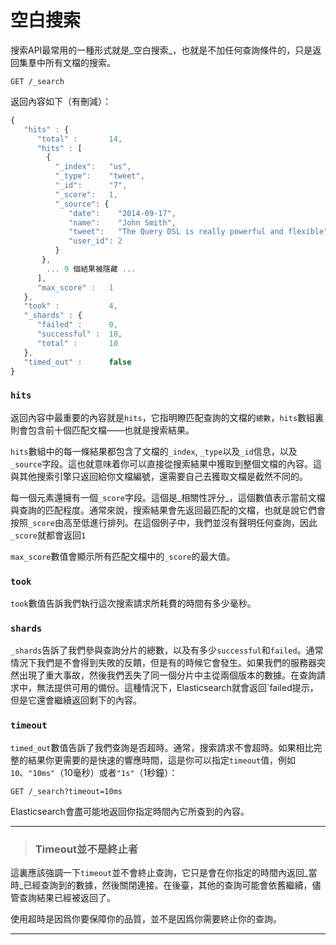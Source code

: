 # 空白搜索

搜索API最常用的一種形式就是_空白搜索_，也就是不加任何查詢條件的，只是返回集羣中所有文檔的搜索。


```
GET /_search
```

返回內容如下（有刪減）：

```js
{
   "hits" : {
      "total" :       14,
      "hits" : [
        {
          "_index":   "us",
          "_type":    "tweet",
          "_id":      "7",
          "_score":   1,
          "_source": {
             "date":    "2014-09-17",
             "name":    "John Smith",
             "tweet":   "The Query DSL is really powerful and flexible",
             "user_id": 2
          }
       },
        ... 9 個結果被隱藏 ...
      ],
      "max_score" :   1
   },
   "took" :           4,
   "_shards" : {
      "failed" :      0,
      "successful" :  10,
      "total" :       10
   },
   "timed_out" :      false
}
```


### `hits`

返回內容中最重要的內容就是`hits`，它指明瞭匹配查詢的文檔的`總數`，`hits`數組裏則會包含前十個匹配文檔——也就是搜索結果。

`hits`數組中的每一條結果都包含了文檔的`_index`, `_type`以及`_id`信息，以及`_source`字段。這也就意味着你可以直接從搜索結果中獲取到整個文檔的內容。這與其他搜索引擎只返回給你文檔編號，還需要自己去獲取文檔是截然不同的。

每一個元素還擁有一個`_score`字段。這個是_相關性評分_，這個數值表示當前文檔與查詢的匹配程度。通常來說，搜索結果會先返回最匹配的文檔，也就是說它們會按照`_score`由高至低進行排列。在這個例子中，我們並沒有聲明任何查詢，因此`_score`就都會返回`1`

`max_score`數值會顯示所有匹配文檔中的`_score`的最大值。



### `took`

`took`數值告訴我們執行這次搜索請求所耗費的時間有多少毫秒。


### `shards`

`_shards`告訴了我們參與查詢分片的總數，以及有多少`successful`和`failed`。通常情況下我們是不會得到失敗的反饋，但是有的時候它會發生。如果我們的服務器突然出現了重大事故，然後我們丟失了同一個分片中主從兩個版本的數據。在查詢請求中，無法提供可用的備份。這種情況下，Elasticsearch就會返回`failed提示，但是它還會繼續返回剩下的內容。

### `timeout`

`timed_out`數值告訴了我們查詢是否超時。通常，搜索請求不會超時。如果相比完整的結果你更需要的是快速的響應時間，這是你可以指定`timeout`值，例如`10`、`"10ms"`（10毫秒）或者`"1s"`（1秒鐘）：

```
GET /_search?timeout=10ms
```

Elasticsearch會盡可能地返回你指定時間內它所查到的內容。


****
> ### Timeout並不是終止者

這裏應該強調一下`timeout`並不會終止查詢，它只是會在你指定的時間內返回_當時_已經查詢到的數據，然後關閉連接。在後臺，其他的查詢可能會依舊繼續，儘管查詢結果已經被返回了。

使用超時是因爲你要保障你的品質，並不是因爲你需要終止你的查詢。


****

